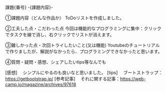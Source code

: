 課題{番号} -{課題内容}-

①課題内容（どんな作品か）
ToDoリストを作成しました。

②工夫した点・こだわった点
今回は機能的なプログラミングに集中：クリックでタスクを線で消し、右クリックでリストが消えます。

③難しかった点・次回トライしたいこと(又は機能)
Youtubeのチュートリアルで作りましたが、解説がなかったら、プログラミングできなかったと思います。


④質問・疑問・感想、シェアしたいtips等なんでも

[感想]
　シンプルにやるのも良いなと思いました。
[tips]
　ブートストラップ：https://getbootstrap.jp/
[参考記事]
　それに関する記事：https://web-camp.io/magazine/archives/97618
